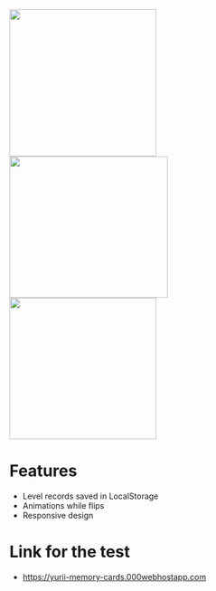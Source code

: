 <img src="https://github.com/yurii-tsymbala/Memory-Cards-/assets/35536487/0341b79d-9bc1-45df-aa1a-8cbc6f586a37" width="260" height="260" />    
<img src="https://github.com/yurii-tsymbala/Memory-Cards-/assets/35536487/84a20200-afe0-433c-984c-4f7f22898f67" width="280" height="250" />
<img src="https://github.com/yurii-tsymbala/Memory-Cards-/assets/35536487/6fd69631-051d-489b-9e1a-974c7bc2bb5b" width="260" height="250" /> 

# Features
- Level records saved in LocalStorage
- Animations while flips
- Responsive design
# Link for the test
- https://yurii-memory-cards.000webhostapp.com



